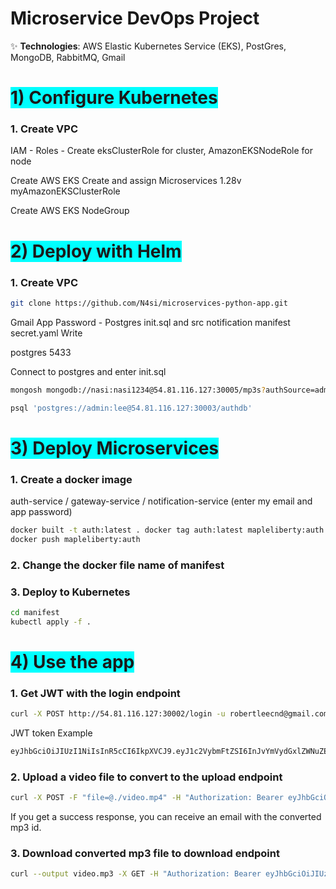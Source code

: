 # Microservice DevOps Project

✨ **Technologies**: AWS Elastic Kubernetes Service (EKS), PostGres, MongoDB, RabbitMQ, Gmail

# <span style="background-color: cyan;">1) Configure Kubernetes</span>
### 1. Create VPC

IAM - Roles - Create eksClusterRole for cluster, AmazonEKSNodeRole for node

Create AWS EKS
Create and assign Microservices 1.28v myAmazonEKSClusterRole

Create AWS EKS NodeGroup

# <span style="background-color: cyan;">2) Deploy with Helm</span>
### 1. Create VPC
```bash
git clone https://github.com/N4si/microservices-python-app.git
```

Gmail App Password - Postgres init.sql and src notification manifest secret.yaml Write

postgres 5433

Connect to postgres and enter init.sql

```bash
mongosh mongodb://nasi:nasi1234@54.81.116.127:30005/mp3s?authSource=admin
```
```bash
psql 'postgres://admin:lee@54.81.116.127:30003/authdb'
```
# <span style="background-color: cyan;">3) Deploy Microservices</span>
### 1. Create a docker image

auth-service / gateway-service / notification-service (enter my email and app password)
```bash
docker built -t auth:latest . docker tag auth:latest mapleliberty:auth
docker push mapleliberty:auth
```

### 2. Change the docker file name of manifest

### 3. Deploy to Kubernetes
```bash
cd manifest
kubectl apply -f .
```

# <span style="background-color: cyan;">4) Use the app</span>
### 1. Get JWT with the login endpoint
```bash
curl -X POST http://54.81.116.127:30002/login -u robertleecnd@gmail.com:lee
```

JWT token Example
```bash
eyJhbGciOiJIUzI1NiIsInR5cCI6IkpXVCJ9.eyJ1c2VybmFtZSI6InJvYmVydGxlZWNuZEBnbWFpbC5jb20iLCJleHAiOjE3Mjg3MDU5NTcsImlhdCI6MTcyODYxOTU1NywiYWRtaW4iOnRydWV9.sqpTzOAPiRqxauE5t27jYXgHBbBKIiTfpCFP18Z5DWY
```

### 2. Upload a video file to convert to the upload endpoint
```bash
curl -X POST -F "file=@./video.mp4" -H "Authorization: Bearer eyJhbGciOiJIUzI1NiIsInR5cCI6IkpXVCJ9.eyJ1c2VybmFtZSI6InJvYmVydGxlZWNuZEBnbWFpbC5jb20iLCJleHAiOjE3Mjg3MDU5NTcsImlhdCI6MTcyODYxOTU1NywiYWRtaW4iOnRydWV9.sqpTzOAPiRqxauE5t27jYXgHBbBKIiTfpCFP18Z5DWY" http://54.81.116.127:30002/upload
```
If you get a success response, you can receive an email with the converted mp3 id.

### 3. Download converted mp3 file to download endpoint
```bash
curl --output video.mp3 -X GET -H "Authorization: Bearer eyJhbGciOiJIUzI1NiIsInR5cCI6IkpXVCJ9.eyJ1c2VybmFtZSI6InJvYmVydGxlZWNuZEBnbWFpbC5jb20iLCJleHAiOjE3Mjg3MDU5NTcsImlhdCI6MTcyODYxOTU1NywiYWRtaW4iOnRydWV9.sqpTzOAPiRqxauE5t27jYXgHBbBKIiTfpCFP18Z5DWY" "http://54.81.116.127:30002/download?fid=6708a471de79aa1f05288cdf" ```
